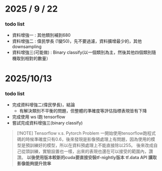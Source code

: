 # 2025 / 9 / 22
### todo list
+ 資料增強一 : 其他類別補到680
+ 資料增強二 : 偉民學長 (1變50)，先不要過濾，資料擴增最少的，其他downsampling
+ 資料增強三(可能做) : Binary classify(以一個類別為主，然後其他四個類別隨機取到相對的數量）

# 2025/10/13
### todo list
+ 完成資料增強二(偉民學長)，結論
	+ 有解決類別不平衡的問題，但整體的準確度等評估指標表現皆有下降
+ 完成使用 ws l跑 tensorflow
+ 嘗試完成資料增強三(binary classify)


> [!NOTE] Tensorflow v.s. Pytorch Problem
> 一開始使用tensorflow跑程式碼的時候準確度只有0.6，後來發現是影像預處理上有問題，因為使用的模型是預訓練好的模型，所以在資料預處理上不能直接除以255。
> 後來改成自己從頭訓練，實驗設置也一樣，出來的表現也還在可以接受的範圍內，讚讚。
> **以後使用版本較新的cuda要直接安裝tf-nightly版本**
> **tf.data API 讀取影像能夠提升效率**

